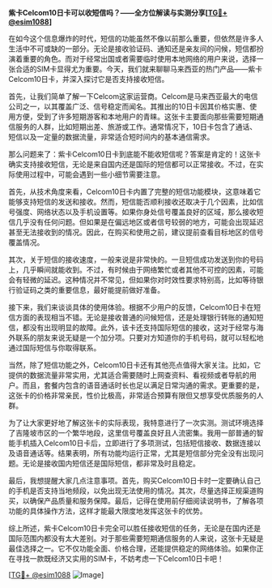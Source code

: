 **紫卡Celcom10日卡可以收短信吗？——全方位解读与实测分享[[TG💪+ @esim1088](https://t.me/s/esim1088)]**

在如今这个信息爆炸的时代，短信的功能虽然不像以前那么重要，但依然是许多人生活中不可或缺的一部分。无论是接收验证码、通知还是亲友间的问候，短信都扮演着重要的角色。而对于经常出国或者需要临时使用本地网络的用户来说，选择一张合适的SIM卡显得尤为重要。今天，我们就来聊聊马来西亚的热门产品——紫卡Celcom10日卡，并深入探讨它是否支持接收短信。

首先，让我们简单了解一下Celcom这家运营商。Celcom是马来西亚最大的电信公司之一，以其覆盖广泛、信号稳定而闻名。其推出的10日卡因其价格实惠、使用方便，受到了许多短期游客和本地用户的青睐。这张卡主要面向那些需要短期通信服务的人群，比如短期出差、旅游或工作。通常情况下，10日卡包含了通话、短信以及一定量的数据流量，非常适合短时间内的基本通信需求。

那么问题来了：紫卡Celcom10日卡到底能不能收短信呢？答案是肯定的！这张卡确实支持接收短信，无论是来自国内还是国际的短信都可以正常接收。不过，在实际使用过程中，可能会遇到一些小细节需要注意。

首先，从技术角度来看，Celcom10日卡内置了完整的短信功能模块，这意味着它能够支持短信的发送和接收。然而，短信能否顺利接收还取决于几个因素，比如信号强度、网络状态以及手机设置等。如果你身处信号覆盖良好的区域，那么接收短信几乎没有任何问题。但如果是在偏远地区或者信号较弱的地方，可能会出现延迟甚至无法接收到的情况。因此，在购买和使用之前，建议提前查看目标地区的信号覆盖情况。

其次，关于短信的接收速度，一般来说是非常快的。一旦短信成功发送到你的号码上，几乎瞬间就能收到。不过，有时候由于网络繁忙或者其他不可控的因素，可能会有轻微的延迟。这种情况并不常见，但如果你对时效性要求特别高，比如等待银行验证码之类的重要信息，最好能提前做好准备。

接下来，我们来谈谈具体的使用体验。根据不少用户的反馈，Celcom10日卡在短信方面的表现相当不错。无论是接收普通的问候短信，还是处理银行转账的通知短信，都没有出现明显的故障。此外，该卡还支持国际短信的接收，这对于经常与海外联系的朋友来说无疑是一个加分项。只要对方知道你的手机号码，就可以轻松地通过国际短信与你取得联系。

当然，除了短信功能之外，Celcom10日卡还有其他亮点值得大家关注。比如，它提供的数据流量非常实用，尤其适合需要随时上网查资料、看视频或者导航的用户。而且，套餐内包含的语音通话时长也足以满足日常沟通的需求。更重要的是，这张卡的价格非常亲民，性价比极高，非常适合预算有限但又想享受优质服务的人群。

为了让大家更好地了解这张卡的实际表现，我特意进行了一次实测。测试环境选择了吉隆坡市区的一个繁华地段，这里信号覆盖良好且人流密集。我用一部普通的智能手机插入Celcom10日卡后，立即进行了多项测试，包括短信接收、数据连接以及语音通话等。结果表明，所有功能均运行正常，尤其是短信部分完全没有出现问题。无论是接收国内短信还是国际短信，都非常及时且稳定。

最后，我想提醒大家几点注意事项。首先，购买Celcom10日卡时一定要确认自己的手机是否支持当地频段，以免出现无法使用的情况。其次，尽量选择正规渠道购买，以确保产品质量和服务保障。最后，记得在使用前仔细阅读说明书，了解各项功能的具体操作方法，这样才能最大限度地发挥这张卡的优势。

综上所述，紫卡Celcom10日卡完全可以胜任接收短信的任务，无论是在国内还是国际范围内都没有太大差别。对于那些需要短期通信服务的人来说，这张卡无疑是最佳选择之一。它不仅功能全面、价格合理，还能提供稳定的网络体验。如果你正在寻找一款既经济又实用的SIM卡，不妨考虑一下Celcom10日卡吧！

[[TG💪+ @esim1088](https://t.me/s/esim1088) ![Image](https://i.postimg.cc/4NQfJmqS/Snipaste-2025-05-13-00-14-12.png)]